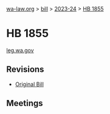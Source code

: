 [wa-law.org](/) > [bill](/bill/) > [2023-24](/bill/2023-24/) > [HB 1855](/bill/2023-24/hb/1855/)

# HB 1855
[leg.wa.gov](https://app.leg.wa.gov/billsummary?BillNumber=1855&Year=2023&Initiative=false)

## Revisions
* [Original Bill](1/)

## Meetings